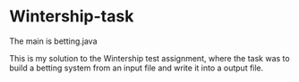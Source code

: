 # Wintership-task
The main is betting.java

This is my solution to the Wintership test assignment, where the task was to build a betting system from an input file and write it into a output file.
